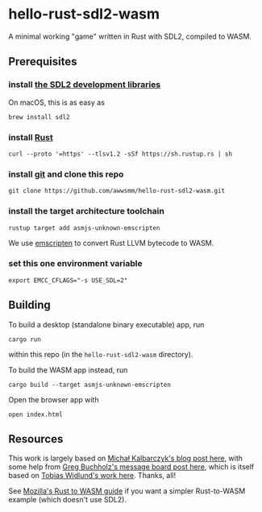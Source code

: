 # hello-rust-sdl2-wasm

A minimal working "game" written in Rust with SDL2, compiled to WASM.

## Prerequisites

### install [the SDL2 development libraries](https://github.com/Rust-SDL2/rust-sdl2?tab=readme-ov-file#requirements)

On macOS, this is as easy as

```shell
brew install sdl2
```

### install [Rust](https://rustup.rs/)

```shell
curl --proto '=https' --tlsv1.2 -sSf https://sh.rustup.rs | sh
```

### install [git](https://git-scm.com/book/en/v2/Getting-Started-Installing-Git) and clone this repo

```shell
git clone https://github.com/awwsmm/hello-rust-sdl2-wasm.git
```

### install the target architecture toolchain

```shell
rustup target add asmjs-unknown-emscripten
```

We use [emscripten](https://emscripten.org/) to convert Rust LLVM bytecode to WASM.

### set this one environment variable

```shell
export EMCC_CFLAGS="-s USE_SDL=2"
```

## Building

To build a desktop (standalone binary executable) app, run

```shell
cargo run
```

within this repo (in the `hello-rust-sdl2-wasm` directory).

To build the WASM app instead, run

```shell
cargo build --target asmjs-unknown-emscripten
```

Open the browser app with

```shell
open index.html
```

## Resources

This work is largely based on [Michał Kalbarczyk's blog post here](https://puddleofcode.com/story/definitive-guide-to-rust-sdl2-and-emscriptem/), with some help from [Greg Buchholz's message board post here](https://users.rust-lang.org/t/sdl2-emscripten-asmjs-and-invalid-renderer-panic/66567/2), which is itself based on [Tobias Widlund's work here](https://github.com/therocode/rust_emscripten_main_loop). Thanks, all!

See [Mozilla's Rust to WASM guide](https://developer.mozilla.org/en-US/docs/WebAssembly/Rust_to_Wasm) if you want a simpler Rust-to-WASM example (which doesn't use SDL2).